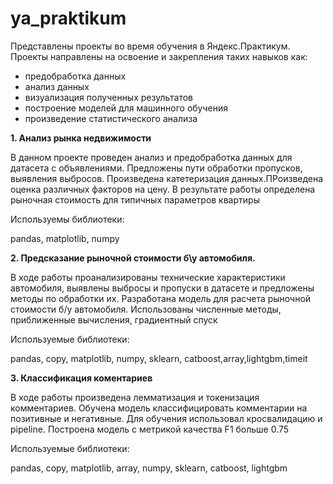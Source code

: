 # ya_praktikum
Представлены проекты во время обучения в Яндекс.Практикум. Проекты направлены на освоение и закрепления таких навыков как:
- предобработка данных
- анализ данных
- визуализация полученных результатов
- построение моделей для машинного обучения
- произведение статистического анализа

__1. Анализ рынка недвижимости__

В данном проекте проведен анализ и предобработка данных для датасета с объявлениями.
Предложены пути обработки пропусков, выявления выбросов. Произведена катетеризация данных.ПРоизведена оценка различных факторов на цену. В результате работы определена рыночная стоимость для типичных параметров квартиры

Используемы библиотеки:

pandas, matplotlib, numpy

__2. Предсказание рыночной стоимости б\у автомобиля.__

В ходе работы проанализированы технические характеристики автомобиля, выявлены выбросы и
пропуски в датасете и предложены методы по обработки их. Разработана модель для расчета
рыночной стоимости б/у автомобиля. Использованы численные методы, приближенные вычисления,
градиентный спуск

Используемые библиотеки:

pandas, copy, matplotlib, numpy, sklearn, catboost,array,lightgbm,timeit


__3. Классификация коментариев__

В ходе работы произведена лемматизация и токенизация комментариев. Обучена модель
классифицировать комментарии на позитивные и негативные. Для обучения использовал
кросвалидацию и pipeline. Построена модель с метрикой качества F1 больше 0.75

Используемые библиотеки:

pandas, copy, matplotlib, array, numpy, sklearn, catboost, lightgbm

